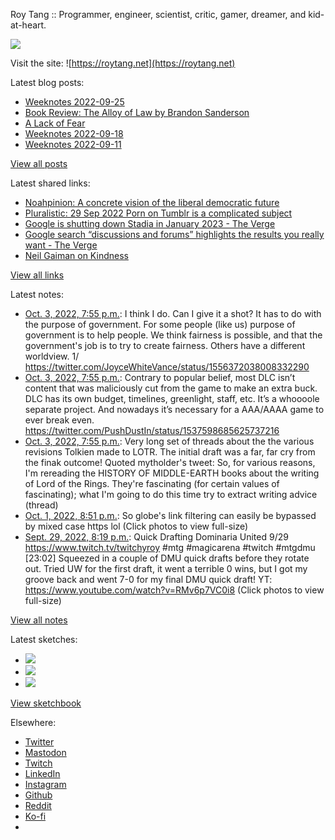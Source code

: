 Roy Tang :: Programmer, engineer, scientist, critic, gamer, dreamer, and kid-at-heart.

![](https://roytang.net/static/img/profile.jpg)

Visit the site: ![https://roytang.net](https://roytang.net)

Latest blog posts:

- [Weeknotes 2022-09-25](https://roytang.net/2022/09/weeknotes-09-25/)
- [Book Review: The Alloy of Law by Brandon Sanderson](https://roytang.net/2022/09/alloy-of-law/)
- [A Lack of Fear](https://roytang.net/2022/09/lack-of-fear/)
- [Weeknotes 2022-09-18](https://roytang.net/2022/09/weeknotes-09-18/)
- [Weeknotes 2022-09-11](https://roytang.net/2022/09/weeknotes-09-11/)

[View all posts](https://roytang.net/blog)

Latest shared links:

- [Noahpinion: A concrete vision of the liberal democratic future](https://roytang.net/2022/10/49598f3230e7f130c1860fa83cd4b049/)
- [Pluralistic: 29 Sep 2022 Porn on Tumblr is a complicated subject](https://roytang.net/2022/10/3145ad0bc069c3297c1820651b9fa3e8/)
- [Google is shutting down Stadia in January 2023 - The Verge](https://roytang.net/2022/10/b22c9435acd44533d9ba97ca54e3d9f7/)
- [Google search “discussions and forums” highlights the results you really want - The Verge](https://roytang.net/2022/10/88564df79bdd2de79c55eefe65161bb7/)
- [Neil Gaiman on Kindness](https://roytang.net/2022/10/7f4a6a728180b8e968eeffffbd5597f2/)

[View all links](https://roytang.net/links)

Latest notes:

- [Oct. 3, 2022, 7:55 p.m.](https://roytang.net/2022/10/1576903743593140225/): I think I do. Can I give it a shot? It has to do with the purpose of government. For some people (like us) purpose of government is to help people. We think fairness is possible, and that the government&#x27;s job is to try to create fairness. Others have a different worldview. 1/ https://twitter.com/JoyceWhiteVance/status/1556372038008332290
- [Oct. 3, 2022, 7:55 p.m.](https://roytang.net/2022/10/1576903714920890368/): Contrary to popular belief, most DLC isn’t content that was maliciously cut from the game to make an extra buck. DLC has its own budget, timelines, greenlight, staff, etc. It’s a whoooole separate project. And nowadays it’s necessary for a AAA/AAAA game to ever break even. https://twitter.com/PushDustIn/status/1537598685625737216
- [Oct. 3, 2022, 7:55 p.m.](https://roytang.net/2022/10/1576903661250580483/): Very long set of threads about the the various revisions Tolkien made to LOTR. The initial draft was a far, far cry from the finak outcome! Quoted mytholder&#x27;s tweet: So, for various reasons, I&#x27;m rereading the HISTORY OF MIDDLE-EARTH books about the writing of Lord of the Rings. They&#x27;re fascinating (for certain values of fascinating); what I&#x27;m going to do this time try to extract writing advice (thread)
- [Oct. 1, 2022, 8:51 p.m.](https://roytang.net/2022/10/1576193172065071104/): So globe&#x27;s link filtering can easily be bypassed by mixed case https lol (Click photos to view full-size)
- [Sept. 29, 2022, 8:19 p.m.](https://roytang.net/2022/09/1575460137095028736/): Quick Drafting Dominaria United 9/29 https://www.twitch.tv/twitchyroy #mtg #magicarena #twitch #mtgdmu [23:02] Squeezed in a couple of DMU quick drafts before they rotate out. Tried UW for the first draft, it went a terrible 0 wins, but I got my groove back and went 7-0 for my final DMU quick draft! YT: https://www.youtube.com/watch?v=RMv6p7VC0i8 (Click photos to view full-size)

[View all notes](https://roytang.net/notes)

Latest sketches:


- ![](https://roytang.net/media/cache/8b/b5/8bb546ee9b7c39665a6fa8d84b40f6c7.jpg)
- ![](https://roytang.net/media/cache/12/60/1260736fe21c5cfd96c1c0b6f467475e.jpg)
- ![](https://roytang.net/media/cache/71/25/7125fc96d9db296bc5f16306d33cc459.jpg)

[View sketchbook](https://roytang.net/albums/sketchbook)


Elsewhere:

- [Twitter](https://twitter.com/roytang)
- [Mastodon](https://mastodon.technology/@roytang)
- [Twitch](https://twitch.tv/twitchyroy)
- [LinkedIn](https://www.linkedin.com/in/roytang)
- [Instagram](https://instagram.com/roytang0400)
- [Github](https://github.com/roytang)
- [Reddit](https://reddit.com/u/hungryroy)
- [Ko-fi](https://ko-fi.com/roytang)
- [](mailto:hello@roytang.net)
